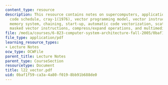 ```yaml
---
content_type: resource
description: This resource contains notes on supercomputers, applications, loop unrolled
  code schedule, cray-1(1976), vector programming model, vector instruction set advantages,
  memory system, chaining, start-up, automatic code vectorization, scatter/ gather,
  masked vector instructions, compress/expand operations, and multimedia extensions.
file: /media/courses/6-823-computer-system-architecture-fall-2005/0baf1f59ca3a4a80f0198bb91b688de0_l22_vector.pdf
file_type: application/pdf
learning_resource_types:
- Lecture Notes
ocw_type: OCWFile
parent_title: Lecture Notes
parent_type: CourseSection
resourcetype: Document
title: l22_vector.pdf
uid: 0baf1f59-ca3a-4a80-f019-8bb91b688de0
---
```

